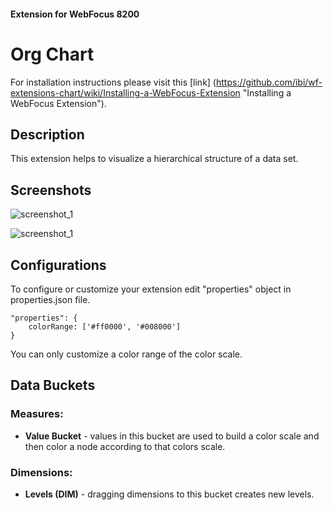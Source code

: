 #### Extension for WebFocus 8200

# Org Chart

For installation instructions please visit this [link] (https://github.com/ibi/wf-extensions-chart/wiki/Installing-a-WebFocus-Extension "Installing a WebFocus Extension").

## Description

This extension helps to visualize a hierarchical structure of a data set.

## Screenshots

![screenshot_1](https://github.com/ibi/wf-extensions-chart/blob/master/com.ibi.orgchart/screenshots/1.png)

![screenshot_1](https://github.com/ibi/wf-extensions-chart/blob/master/com.ibi.orgchart/screenshots/2.png)

## Configurations

To configure or customize your extension edit "properties" object in properties.json file.
	
	"properties": {
		colorRange: ['#ff0000', '#008000']
	}
	
You can only customize a color range of the color scale.
## Data Buckets

### Measures:
* **Value Bucket** - values in this bucket are used to build a color scale and then color a node according to that colors scale.

### Dimensions:
* **Levels (DIM)** - dragging dimensions to this bucket creates new levels.


